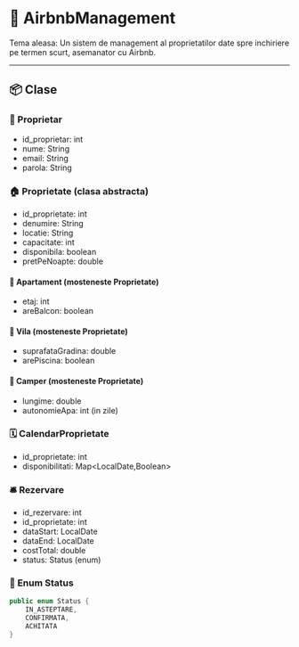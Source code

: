# 🏡 AirbnbManagement

Tema aleasa: Un sistem de management al proprietatilor date spre inchiriere pe termen scurt, asemanator cu Airbnb.

---

## 📦 Clase

### 👤 Proprietar
- id_proprietar: int  
- nume: String  
- email: String  
- parola: String  

### 🏠 Proprietate (clasa abstracta)
- id_proprietate: int  
- denumire: String  
- locatie: String  
- capacitate: int  
- disponibila: boolean  
- pretPeNoapte: double  

#### 🏢 Apartament (mosteneste Proprietate)
- etaj: int  
- areBalcon: boolean  

#### 🏡 Vila (mosteneste Proprietate)
- suprafataGradina: double  
- arePiscina: boolean  

#### 🚐 Camper (mosteneste Proprietate)
- lungime: double  
- autonomieApa: int (in zile)

### 🗓️ CalendarProprietate
- id_proprietate: int  
- disponibilitati: Map<LocalDate,Boolean>

### 🛎️ Rezervare
- id_rezervare: int  
- id_proprietate: int  
- dataStart: LocalDate  
- dataEnd: LocalDate  
- costTotal: double  
- status: Status (enum)

### 🧾 Enum Status

```java
public enum Status {
    IN_ASTEPTARE,
    CONFIRMATA,
    ACHITATA
}
